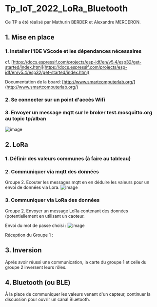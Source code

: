 # Tp_IoT_2022_LoRa_Bluetooth

Ce TP a été réalisé par Mathurin BERDER et Alexandre MERCERON.

## 1. Mise en place

### 1. Installer l'IDE VScode et les dépendances nécessaires

cf. [https://docs.espressif.com/projects/esp-idf/en/v5.4/esp32/get-started/index.html](https://docs.espressif.com/projects/esp-idf/en/v5.4/esp32/get-started/index.html)

Documentation de la board: [http://www.smartcomputerlab.org/](http://www.smartcomputerlab.org/)

### 2. Se connecter sur un point d'accès Wifi
### 3. Envoyer un message mqtt sur le broker test.mosquitto.org au topic tp/alban
![image](https://github.com/user-attachments/assets/9150e34f-6da9-40a6-8395-5e106af972e6)


## 2. LoRa

### 1. Définir des valeurs communes (à faire au tableau)

### 2. Communiquer via mqtt des données

Groupe 2. Ecouter les messages mqtt en en déduire les valeurs pour un envoi de données via Lora.
![image](https://github.com/user-attachments/assets/c944ab2b-4c98-4a07-8836-1bbfb33f5685)


### 3. Communiquer via LoRa des données

Groupe 2. Envoyer un message LoRa contenant des données (potentiellement en utilisant un caoteur.

Envoi du mot de passe choisi :
![image](https://github.com/user-attachments/assets/07500f27-fe8a-42df-b89e-f1b7f051a166)

Réception du Groupe 1 :


## 3. Inversion

Après avoir réussi une communication, la carte du groupe 1 et celle du groupe 2 inversent leurs rôles.

## 4. Bluetooth (ou BLE)

À la place de communiquer les valeurs venant d'un capteur, continuer la discussion pour ouvrir un canal Bluetooth.


